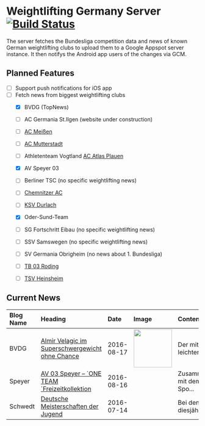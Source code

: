 # Weightlifting Germany Server [![Build Status](https://travis-ci.org/WGierke/weightlifting_germany_server.svg?branch=master)](https://travis-ci.org/WGierke/weightlifting_germany_server)

The server fetches the Bundesliga competition data and news of known German weightlifting clubs to upload them to a Google Appspot server instance.
It then notifys the Android app users of the changes via GCM.

## Planned Features
- [ ] Support push notifications for iOS app  
- [ ] Fetch news from biggest weightlifting clubs
    - [X] BVDG (TopNews)
    - [ ] AC Germania St.Ilgen (website under construction)
    - [ ] [AC Meißen](http://www.ac-meissen.de/index.php?start=1)
    - [ ] [AC Mutterstadt](http://www.ac-mutterstadt.de/index.php?start=1)
    - [ ] Athletenteam Vogtland [AC Atlas Plauen](https://acatlas.wordpress.com/)
    - [X] AV Speyer 03
    - [ ] Berliner TSC (no specific weightlifting news)
    - [ ] [Chemnitzer AC](http://chemnitzer-athletenclub.de/aktuelles/news/page/1/)
    - [ ] [KSV Durlach](http://ksvdurlach.de/news?page_n54=1)
    - [X] Oder-Sund-Team
    - [ ] SG Fortschritt Eibau (no specific weightlifting news)
    - [ ] SSV Samswegen (no specific weightlifting news)
    - [ ] SV Germania Obrigheim (no news about 1. Bundesliga)
    - [ ] [TB 03 Roding](http://www.tb03-gewichtheben.de/page/1/)
    - [ ] [TSV Heinsheim](http://gewichtheben.tsv-heinsheim.de/index.php?start=1)


## Current News

| Blog Name   | Heading                                                                                                                                | Date       | Image                                                                                                         | Content                 |
|:------------|:---------------------------------------------------------------------------------------------------------------------------------------|:-----------|:--------------------------------------------------------------------------------------------------------------|:------------------------|
| BVDG        | [Almir Velagic im Superschwergewicht ohne Chance](http://www.german-weightlifting.de/almir-velagic-im-superschwergewicht-ohne-chance/) | 2016-08-17 | <img src='http://www.german-weightlifting.de/wp-content/uploads/2016/08/wp-1471390316731.png' width='100px'/> | Der mit leichten Bro... |
| Speyer      | [AV 03 Speyer – `ONE TEAM´Freizeitkollektion](http://www.av03-speyer.de/2016/08/av-03-speyer-one-teamfreizeitkollektion/)              | 2016-08-16 |                                                                                                               | Zusammen mit dem Spo... |
| Schwedt     | [Deutsche Meisterschaften der Jugend](http://gewichtheben.blauweiss65-schwedt.de/?p=7331)                                              | 2016-07-14 |                                                                                                               | Bei den diesjährigen... |